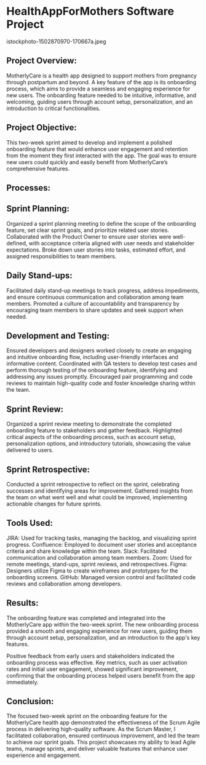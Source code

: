 # HealthAppForMothers Software Project 

istockphoto-1502870970-170667a.jpeg

## Project Overview:
MotherlyCare is a health app designed to support mothers from pregnancy through postpartum and beyond. A key feature of the app is its onboarding process, which aims to provide a seamless and engaging experience for new users. The onboarding feature needed to be intuitive, informative, and welcoming, guiding users through account setup, personalization, and an introduction to critical functionalities.

## Project Objective:
This two-week sprint aimed to develop and implement a polished onboarding feature that would enhance user engagement and retention from the moment they first interacted with the app. The goal was to ensure new users could quickly and easily benefit from MotherlyCare’s comprehensive features.

## Processes:

## Sprint Planning:
Organized a sprint planning meeting to define the scope of the onboarding feature, set clear sprint goals, and prioritize related user stories.
Collaborated with the Product Owner to ensure user stories were well-defined, with acceptance criteria aligned with user needs and stakeholder expectations.
Broke down user stories into tasks, estimated effort, and assigned responsibilities to team members.

## Daily Stand-ups:
Facilitated daily stand-up meetings to track progress, address impediments, and ensure continuous communication and collaboration among team members.
Promoted a culture of accountability and transparency by encouraging team members to share updates and seek support when needed.

## Development and Testing:
Ensured developers and designers worked closely to create an engaging and intuitive onboarding flow, including user-friendly interfaces and informative content.
Coordinated with QA testers to develop test cases and perform thorough testing of the onboarding feature, identifying and addressing any issues promptly.
Encouraged pair programming and code reviews to maintain high-quality code and foster knowledge sharing within the team.

## Sprint Review:
Organized a sprint review meeting to demonstrate the completed onboarding feature to stakeholders and gather feedback.
Highlighted critical aspects of the onboarding process, such as account setup, personalization options, and introductory tutorials, showcasing the value delivered to users.

## Sprint Retrospective:
Conducted a sprint retrospective to reflect on the sprint, celebrating successes and identifying areas for improvement.
Gathered insights from the team on what went well and what could be improved, implementing actionable changes for future sprints.

## Tools Used:
JIRA: Used for tracking tasks, managing the backlog, and visualizing sprint progress.
Confluence: Employed to document user stories and acceptance criteria and share knowledge within the team.
Slack: Facilitated communication and collaboration among team members.
Zoom: Used for remote meetings, stand-ups, sprint reviews, and retrospectives.
Figma: Designers utilize Figma to create wireframes and prototypes for the onboarding screens.
GitHub: Managed version control and facilitated code reviews and collaboration among developers.

## Results:
The onboarding feature was completed and integrated into the MotherlyCare app within the two-week sprint. The new onboarding process provided a smooth and engaging experience for new users, guiding them through account setup, personalization, and an introduction to the app's key features.

Positive feedback from early users and stakeholders indicated the onboarding process was effective. Key metrics, such as user activation rates and initial user engagement, showed significant improvement, confirming that the onboarding process helped users benefit from the app immediately.

## Conclusion:
The focused two-week sprint on the onboarding feature for the MotherlyCare health app demonstrated the effectiveness of the Scrum Agile process in delivering high-quality software. As the Scrum Master, I facilitated collaboration, ensured continuous improvement, and led the team to achieve our sprint goals. This project showcases my ability to lead Agile teams, manage sprints, and deliver valuable features that enhance user experience and engagement.








